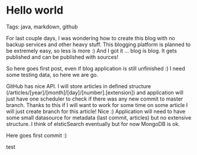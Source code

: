 # Hello world #

Tags: java, markdown, github

For last couple days, I was wondering how to create this blog with no backup services and other heavy stuff. This blogging platform is planned to be extremely easy, so less is more :) And I got it ... blog is blog. It gets published and can be published with sources! 

So here goes first post, even if blog application is still unfinished :) I need some testing data, so here we are go. 

GitHub has nice API. I will store articles in defined structure (/articles/[year]/[month]/[day]/[number].[extension]) and application will just have one scheduler to check if there was any new commit to master branch. Thanks to this if I will want to work for some time on some article I will just create branch for this article! Nice :) Application will need to have some small datasource for metadata (last commit, articles) but no extensive structure. I think of elsticSearch eventually but for now MongoDB is ok. 

Here goes first commit :)    

test